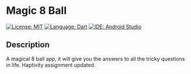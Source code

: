 # Magic 8 Ball
[![License: MIT](https://img.shields.io/badge/License-MIT-yellow.svg)](https://opensource.org/licenses/MIT)
[![Language: Dart](https://img.shields.io/badge/Language-Dart-blueviolet.svg)](https://dart.dev)
[![IDE: Android Studio](https://img.shields.io/badge/IDE-Android%20Studio%203.4-green.svg)](https://developer.android.com/studio)

## Description
A magical 8 ball app, it will give you the answers to all the tricky questions in life.
Haptivity assignment updated.